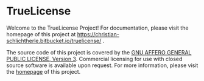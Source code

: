 # TrueLicense

Welcome to the TrueLicense Project!
For documentation, please visit the homepage of this project at
https://christian-schlichtherle.bitbucket.io/truelicense/ .

The source code of this project is covered by the
[GNU AFFERO GENERAL PUBLIC LICENSE, Version 3](https://christian-schlichtherle.bitbucket.io/truelicense/license.html#GNU_AFFERO_GENERAL_PUBLIC_LICENSE_Version_3_19_November_2007).
Commercial licensing for use with closed source software is available upon
request.
For more information, please visit the [homepage](https://christian-schlichtherle.bitbucket.io/truelicense/) 
of this project.